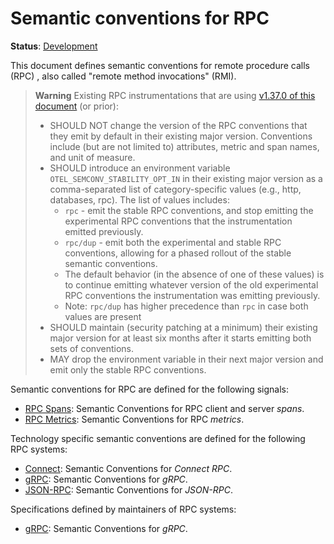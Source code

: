 <!--- Hugo front matter used to generate the website version of this page:
linkTitle: RPC
--->

# Semantic conventions for RPC

**Status**: [Development][DocumentStatus]

This document defines semantic conventions for remote procedure calls (RPC)
, also called "remote method invocations" (RMI).

> **Warning**
> Existing RPC instrumentations that are using
> [v1.37.0 of this document](https://github.com/open-telemetry/semantic-conventions/blob/v1.37.0/docs/rpc/README.md)
> (or prior):
>
> - SHOULD NOT change the version of the RPC conventions that they emit by
>   default in their existing major version. Conventions include (but are not
>   limited to) attributes, metric and span names, and unit of measure.
> - SHOULD introduce an environment variable `OTEL_SEMCONV_STABILITY_OPT_IN`
>   in their existing major version as a comma-separated list of category-specific values
>   (e.g., http, databases, rpc). The list of values includes:
>   - `rpc` - emit the stable RPC conventions, and stop emitting
>     the experimental RPC conventions that the instrumentation emitted
>     previously.
>   - `rpc/dup` - emit both the experimental and stable RPC conventions,
>     allowing for a phased rollout of the stable semantic conventions.
>   - The default behavior (in the absence of one of these values) is to continue
>     emitting whatever version of the old experimental RPC conventions
>     the instrumentation was emitting previously.
>   - Note: `rpc/dup` has higher precedence than `rpc` in case both values are present
> - SHOULD maintain (security patching at a minimum) their existing major version
>   for at least six months after it starts emitting both sets of conventions.
> - MAY drop the environment variable in their next major version and emit only
>   the stable RPC conventions.

Semantic conventions for RPC are defined for the following signals:

- [RPC Spans](rpc-spans.md): Semantic Conventions for RPC client and server *spans*.
- [RPC Metrics](rpc-metrics.md): Semantic Conventions for RPC *metrics*.

Technology specific semantic conventions are defined for the following RPC systems:

- [Connect](connect-rpc.md): Semantic Conventions for *Connect RPC*.
- [gRPC](grpc.md): Semantic Conventions for *gRPC*.
- [JSON-RPC](json-rpc.md): Semantic Conventions for *JSON-RPC*.

Specifications defined by maintainers of RPC systems:

- [gRPC](https://github.com/grpc/proposal/blob/master/A66-otel-stats.md): Semantic Conventions for _gRPC_.

[DocumentStatus]: https://opentelemetry.io/docs/specs/otel/document-status
